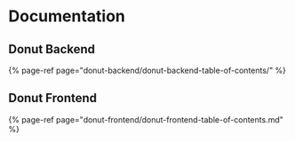 # Documentation

## Donut Backend

{% page-ref page="donut-backend/donut-backend-table-of-contents/" %}



## Donut Frontend

{% page-ref page="donut-frontend/donut-frontend-table-of-contents.md" %}

